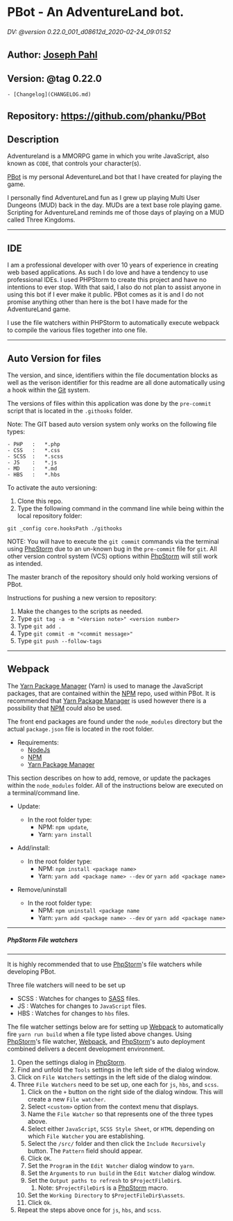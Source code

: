 # PBot - An AdventureLand bot.
###### DV: @version 0.22.0_001_d08612d_2020-02-24_09:01:52
## Author: [Joseph Pahl]
## Version: @tag 0.22.0

    - [Changelog](CHANGELOG.md)
    
## Repository: https://github.com/phanku/PBot

## Description
 
Adventureland is a MMORPG game in which you write JavaScript, also known as `CODE`, that controls your character(s).

[PBot] is my personal AdeventureLand bot that I have created for playing the game. 

I personally find AdventureLand fun as I grew up playing Multi User Dungeons (MUD) back in the day. MUDs are a text 
base role playing game. Scripting for AdventureLand reminds me of those days of playing on a MUD called Three Kingdoms.

------------------------------------------------------------
IDE
------------------------------------------------------------

I am a professional developer with over 10 years of experience in creating web based applications. As such I do love
and have a tendency to use professional IDEs. I used PHPStorm to create this project and have no intentions to ever 
stop. With that said, I also do not plan to assist anyone in using this bot if I ever make it public. PBot comes
as it is and I do not promise anything other than here is the bot I have made for the AdventureLand game.  

I use the file watchers within PHPStorm to automatically execute webpack to compile the various files together into
one file. 

------------------------------------------------------------
Auto Version for files
------------------------------------------------------------

The version, and since, identifiers within the file documentation blocks as well as the verison identifier for this
readme are all done automatically using a hook within the [Git] system. 

The versions of files within this application was done by the `pre-commit` script that is located
in the `.githooks` folder. 

Note: The GIT based auto version system only works on the following file types: 

    - PHP   :   *.php
    - CSS   :   *.css
    - SCSS  :   *.scss
    - JS    :   *.js
    - MD    :   *.md
    - HBS   :   *.hbs

To activate the auto versioning:
 1) Clone this repo.
 2) Type the following command in the command line while being within the local repository folder:
 
 `git _config core.hooksPath ./githooks`
  
 NOTE: You will have to execute the `git commit` commands via the terminal using [PhpStorm] due to an un-known bug
 in the `pre-commit` file for `git`. All other version control system (VCS) options within [PhpStorm] will still work
 as intended. 

The master branch of the repository should only hold working versions of PBot. 

Instructions for pushing a new version to repository: 
1) Make the changes to the scripts as needed. 
2) Type `git tag -a -m "<Version note>" <version number>`
3) Type `git add .`
4) Type `git commit -m "<commit message>"`
5) Type `git push --follow-tags`
 
------------------------------------------------------------
Webpack 
------------------------------------------------------------ 
    
The [Yarn Package Manager] (Yarn) is used to manage the JavaScript packages, that are contained within the [NPM] repo, 
used within PBot. It is recommended that [Yarn Package Manager] is used however there is a possibility that [NPM] 
could also be used.
 
The front end packages are found under the `node_modules` directory but the actual `package.json` file 
is located in the root folder. 

- Requirements: 
    - [NodeJs]
    - [NPM]
    - [Yarn Package Manager]
    
This section describes on how to add, remove, or update the packages within the `node_modules` folder.
All of the instructions below are executed on a terminal/command line. 

- Update: 
    
    - In the root folder type: 
        - NPM: `npm update`,
        - Yarn: `yarn install`
    
- Add/install:

    - In the root folder type: 
        - NPM: `npm install <package name>`
        - Yarn: `yarn add <package name> --dev` or `yarn add <package name>`
    
- Remove/uninstall

    - In the root folder type: 
        - NPM: `npm uninstall <package name`
        - Yarn: `yarn add <package name> --dev` or `yarn add <package name>`
 
------------------------------------------------------------
##### PhpStorm File watchers
------------------------------------------------------------

It is highly recommended that to use [PhpStorm]'s file watchers while developing PBot.

Three file watchers will need to be set up

- SCSS : Watches for changes to [SASS] files.
- JS : Watches for changes to `JavaScript` files.
- HBS : Watches for changes to `hbs` files.
    
The file watcher settings below are for setting up [Webpack] to automatically fire `yarn run build` when a file type
listed above changes. Using [PhpStorm]'s file watcher, [Webpack], and [PhpStorm]'s auto deployment combined delivers a
decent development environment. 

1. Open the settings dialog in [PhpStorm]. 
2. Find and unfold the `Tools` settings in the left side of the dialog window.
3. Click on `File Watchers` settings in the left side of the dialog window.
4. Three `File Watchers` need to be set up, one each for `js`, `hbs`, and `scss`.
    1. Click on the `+` button on the right side of the dialog window. This will create a new `File watcher`.
    2. Select `<custom>` option from the context menu that displays. 
    3. Name the `File Watcher` so that represents one of the three types above.
    4. Select either `JavaScript`, `SCSS Style Sheet`, or `HTML` depending on which `File Watcher` you are establishing.
    5. Select the `/src/` folder and then click the `Include Recursively` button. The `Pattern` field should appear.
    6. Click `OK`.
    7. Set the `Program` in the `Edit Watcher` dialog window to `yarn`.
    8. Set the `Arguments` to `run build` in the `Edit Watcher` dialog window. 
    9. Set the `Output paths to refresh` to `$ProjectFileDir$`. 
        1. Note: `$ProjectFileDir$` is a [PhpStorm] macro.
    10. Set the `Working Directory` to `$ProjectFileDir$\assets`. 
    11. Click `Ok`.
5. Repeat the steps above once for `js`, `hbs`, and `scss`. 

[//]: # (These are reference links used in the body of this note.)
     
   [Joseph Pahl]: <https://github.com/phanku/>   
   [NodeJs]: <https://nodejs.org/en/>
   [Node Package Manager]: <https://www.npmjs.com/>
   [NPM]: <https://www.npmjs.com/>
   [Yarn Package Manager]: <https://yarnpkg.com/en/>
   [PhpStorm]: <https://www.jetbrains.com/phpstorm/>
   [SASS]: <https://sass-lang.com/>
   [Webpack]: <https://webpack.js.org/>
   [Underscore]: <https://underscorejs.org/>   
   [Git]: <https://git-scm.com/>  
   [PBot]: <https://github.com/phanku/PBot>
